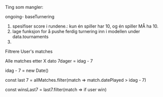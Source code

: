 Ting som mangler: 

ongoing- baseTurnering
1. spesifiser score i rundene.: kun én spiller har 10, og én spiller MÅ ha 10.
2. lage funksjon for å pushe ferdig turnering inn i modellen under data.tournaments
3. 


Filtrere User's matches

Alle matches etter X dato 7dager = idag - 7


idag - 7 = new Date()

const last 7 = allMatches.filter(match => match.datePlayed > idag - 7)

const winsLast7 = last7.filter(match => if user win)